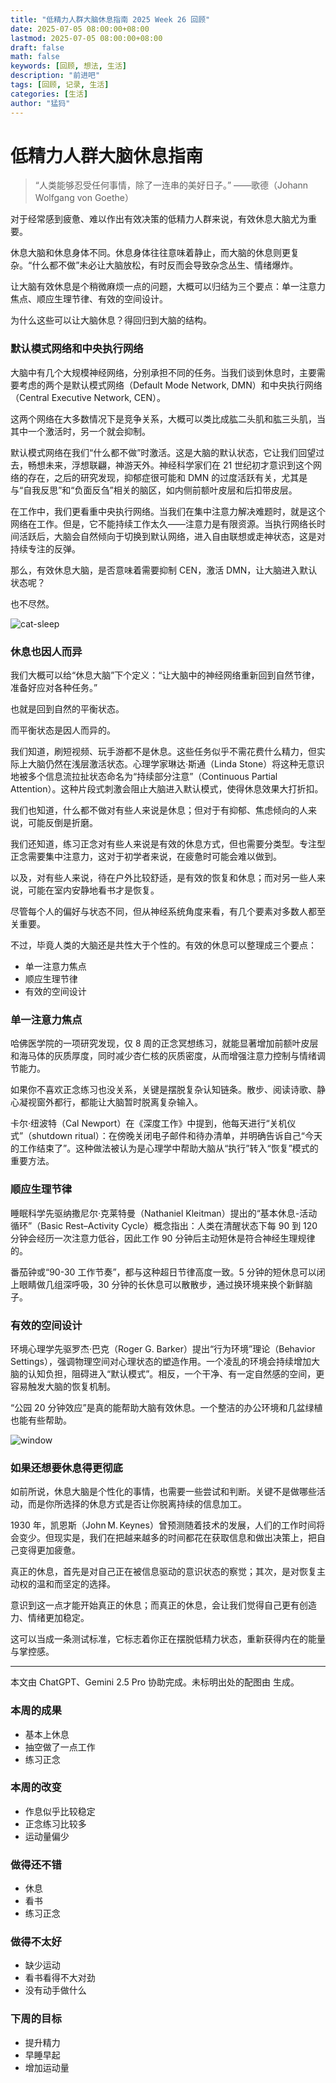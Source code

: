 ```yaml
---
title: "低精力人群大脑休息指南 2025 Week 26 回顾"
date: 2025-07-05 08:00:00+08:00
lastmod: 2025-07-05 08:00:00+08:00
draft: false
math: false
keywords: [回顾, 想法, 生活]
description: "前进吧"
tags: [回顾, 记录, 生活]
categories: [生活]
author: "猛犸"
---
```


# 低精力人群大脑休息指南

> “人类能够忍受任何事情，除了一连串的美好日子。” ——歌德（Johann Wolfgang von Goethe）

对于经常感到疲惫、难以作出有效决策的低精力人群来说，有效休息大脑尤为重要。

休息大脑和休息身体不同。休息身体往往意味着静止，而大脑的休息则更复杂。“什么都不做”未必让大脑放松，有时反而会导致杂念丛生、情绪爆炸。

让大脑有效休息是个稍微麻烦一点的问题，大概可以归结为三个要点：单一注意力焦点、顺应生理节律、有效的空间设计。

为什么这些可以让大脑休息？得回归到大脑的结构。

### 默认模式网络和中央执行网络

大脑中有几个大规模神经网络，分别承担不同的任务。当我们谈到休息时，主要需要考虑的两个是默认模式网络（Default Mode Network, DMN）和中央执行网络（Central Executive Network, CEN）。

这两个网络在大多数情况下是竞争关系，大概可以类比成肱二头肌和肱三头肌，当其中一个激活时，另一个就会抑制。

默认模式网络在我们“什么都不做”时激活。这是大脑的默认状态，它让我们回望过去，畅想未来，浮想联翩，神游天外。神经科学家们在 21 世纪初才意识到这个网络的存在，之后的研究发现，抑郁症很可能和 DMN 的过度活跃有关，尤其是与“自我反思”和“负面反刍”相关的脑区，如内侧前额叶皮层和后扣带皮层。

在工作中，我们更看重中央执行网络。当我们在集中注意力解决难题时，就是这个网络在工作。但是，它不能持续工作太久——注意力是有限资源。当执行网络长时间活跃后，大脑会自然倾向于切换到默认网络，进入自由联想或走神状态，这是对持续专注的反弹。

那么，有效休息大脑，是否意味着需要抑制 CEN，激活 DMN，让大脑进入默认状态呢？

也不尽然。

![cat-sleep](https://1-1256632535.cos.ap-beijing.myqcloud.com/img/cat-sleep.jpg)

### 休息也因人而异

我们大概可以给“休息大脑”下个定义：“让大脑中的神经网络重新回到自然节律，准备好应对各种任务。”

也就是回到自然的平衡状态。

而平衡状态是因人而异的。

我们知道，刷短视频、玩手游都不是休息。这些任务似乎不需花费什么精力，但实际上大脑仍然在浅层激活状态。心理学家琳达·斯通（Linda Stone）将这种无意识地被多个信息流拉扯状态命名为“持续部分注意”（Continuous Partial Attention）。这种片段式刺激会阻止大脑进入默认模式，使得休息效果大打折扣。

我们也知道，什么都不做对有些人来说是休息；但对于有抑郁、焦虑倾向的人来说，可能反倒是折磨。

我们还知道，练习正念对有些人来说是有效的休息方式，但也需要分类型。专注型正念需要集中注意力，这对于初学者来说，在疲惫时可能会难以做到。

以及，对有些人来说，待在户外比较舒适，是有效的恢复和休息；而对另一些人来说，可能在室内安静地看书才是恢复。

尽管每个人的偏好与状态不同，但从神经系统角度来看，有几个要素对多数人都至关重要。

不过，毕竟人类的大脑还是共性大于个性的。有效的休息可以整理成三个要点：

- 单一注意力焦点
- 顺应生理节律
- 有效的空间设计

### 单一注意力焦点

哈佛医学院的一项研究发现，仅 8 周的正念冥想练习，就能显著增加前额叶皮层和海马体的灰质厚度，同时减少杏仁核的灰质密度，从而增强注意力控制与情绪调节能力。

如果你不喜欢正念练习也没关系，关键是摆脱复杂认知链条。散步、阅读诗歌、静心凝视窗外都行，都能让大脑暂时脱离复杂输入。

卡尔·纽波特（Cal Newport）在《深度工作》中提到，他每天进行“关机仪式”（shutdown ritual）：在傍晚关闭电子邮件和待办清单，并明确告诉自己“今天的工作结束了”。这种做法被认为是心理学中帮助大脑从“执行”转入“恢复”模式的重要方法。

### 顺应生理节律

睡眠科学先驱纳撒尼尔·克莱特曼（Nathaniel Kleitman）提出的“基本休息-活动循环”（Basic Rest–Activity Cycle）概念指出：人类在清醒状态下每 90 到 120 分钟会经历一次注意力低谷，因此工作 90 分钟后主动短休是符合神经生理规律的。

番茄钟或“90-30 工作节奏”，都与这种超日节律高度一致。5 分钟的短休息可以闭上眼睛做几组深呼吸，30 分钟的长休息可以散散步，通过换环境来换个新鲜脑子。

### 有效的空间设计

环境心理学先驱罗杰·巴克（Roger G. Barker）提出“行为环境”理论（Behavior Settings），强调物理空间对心理状态的塑造作用。一个凌乱的环境会持续增加大脑的认知负担，阻碍进入“默认模式”。相反，一个干净、有一定自然感的空间，更容易触发大脑的恢复机制。

“公园 20 分钟效应”是真的能帮助大脑有效休息。一个整洁的办公环境和几盆绿植也能有些帮助。

![window](https://1-1256632535.cos.ap-beijing.myqcloud.com/img/window.jpg)

### 如果还想要休息得更彻底

如前所说，休息大脑是个性化的事情，也需要一些尝试和判断。关键不是做哪些活动，而是你所选择的休息方式是否让你脱离持续的信息加工。

1930 年，凯恩斯（John M. Keynes）曾预测随着技术的发展，人们的工作时间将会变少。但现实是，我们在把越来越多的时间都花在获取信息和做出决策上，把自己变得更加疲惫。

真正的休息，首先是对自己正在被信息驱动的意识状态的察觉；其次，是对恢复主动权的温和而坚定的选择。

意识到这一点才能开始真正的休息；而真正的休息，会让我们觉得自己更有创造力、情绪更加稳定。

这可以当成一条测试标准，它标志着你正在摆脱低精力状态，重新获得内在的能量与掌控感。

---

本文由 ChatGPT、Gemini 2.5 Pro 协助完成。未标明出处的配图由 生成。

### 本周的成果

- 基本上休息
- 抽空做了一点工作
- 练习正念

### 本周的改变

- 作息似乎比较稳定
- 正念练习比较多
- 运动量偏少

### 做得还不错

- 休息
- 看书
- 练习正念

### 做得不太好

- 缺少运动
- 看书看得不大对劲
- 没有动手做什么

### 下周的目标

- 提升精力
- 早睡早起
- 增加运动量
